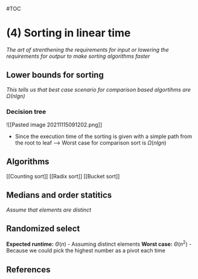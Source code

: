 #TOC  

# (4) Sorting in linear time
*The art of strenthening the requirements for input or lowering the requirements for outpur to make sorting algorithms faster*

## Lower bounds for sorting
*This tells us that best case scenario for comparison based algortihms are $\Omega (nlgn)$*

### Decision tree
![[Pasted image 20211115091202.png]]
- Since the execution time of the sorting is given with a simple path from the root to leaf
--> Worst case for comparison sort is $\Omega (nlgn)$

## Algorithms
[[Counting sort]]
[[Radix sort]]
[[Bucket sort]]

## Medians and order statitics
*Assume that elements are distinct*

## Randomized select
**Expected runtime:** $\Theta(n)$ - Assuming distinct elements
**Worst case:** $\Theta(n^2)$ - Because we could pick the highest number as a pivot each time

## References